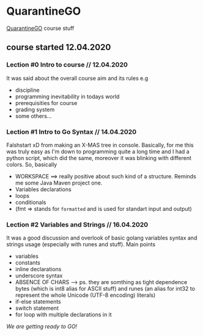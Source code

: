 # QuarantineGO

[QuarantineGO](https://quarantinego.online) course stuff

## course started 12.04.2020

### Lection #0 Intro to course // 12.04.2020

It was said about the overall course aim and its rules e.g

* discipline
* programming inevitability in todays world
* prerequisities for course
* grading system
* some others...

### Lection #1 Intro to Go Syntax // 14.04.2020

Falshstart xD from making an X-MAS tree in console. Basically, for me this was truly easy as I'm down to programming quite a long time and I had a python script, which did the same, moreover it was blinking with different colors. So, basically

* WORKSPACE ==> really positive about such kind of a structure. Reminds me some Java Maven project one.
* Variables declarations
* loops
* conditionals
* (fmt => stands for `formatted` and is used for standart input and output)

### Lection #2 Variables and Strings // 16.04.2020

It was a good discussion and overlook of basic golang variables syntax and strings usage (especially with runes and stuff). Main points

* variables
* constants
* inline declarations
* underscore syntax
* ABSENCE OF CHARS --> ps. they are somthing as tight dependence bytes (which is int8 alias for ASCII stuff) and runes (an alias for int32 to represent the whole Unicode (UTF-8 encoding) literals)
* if-else statements
* switch statement
* for loop with multiple declarations in it

*We are getting ready to GO!*
